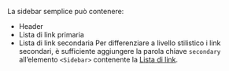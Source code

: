 La sidebar semplice può contenere:
* Header
* Lista di link primaria
* Lista di link secondaria
Per differenziare a livello stilistico i link secondari, è sufficiente aggiungere la parola chiave `secondary` all’elemento `<Sidebar>` contenente la [Lista di link](https://italia.github.io/bootstrap-italia/docs/organizzare-i-contenuti/liste-di-link/).